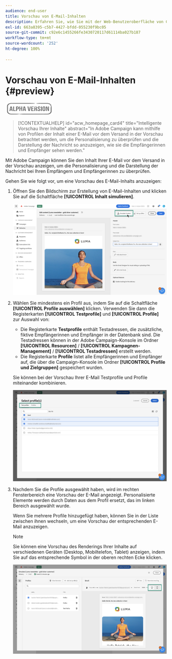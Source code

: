 ```yaml
---
audience: end-user
title: Vorschau von E-Mail-Inhalten
description: Erfahren Sie, wie Sie mit der Web-Benutzeroberfläche von Campaign eine Vorschau Ihres E-Mail-Inhalts anzeigen können.
exl-id: 663a8395-c5b7-4427-bfdd-055230f9bc05
source-git-commit: c92e6c1455266fe3430720117d61114ba027b187
workflow-type: tm+mt
source-wordcount: '252'
ht-degree: 100%

---
```


# Vorschau von E-Mail-Inhalten {#preview}

![](../assets/do-not-localize/badge.png)

>[!CONTEXTUALHELP]
>id="acw_homepage_card4"
>title="Intelligente Vorschau Ihrer Inhalte"
>abstract="In Adobe Campaign kann mithilfe von Profilen der Inhalt einer E-Mail vor dem Versand in der Vorschau betrachtet werden, um die Personalisierung zu überprüfen und die Darstellung der Nachricht so anzuzeigen, wie sie die Empfängerinnen und Empfänger sehen werden."

Mit Adobe Campaign können Sie den Inhalt Ihrer E-Mail vor dem Versand in der Vorschau anzeigen, um die Personalisierung und die Darstellung der Nachricht bei Ihren Empfängern und Empfängerinnen zu überprüfen.

Gehen Sie wie folgt vor, um eine Vorschau des E-Mail-Inhalts anzuzeigen:

1. Öffnen Sie den Bildschirm zur Erstellung von E-Mail-Inhalten und klicken Sie auf die Schaltfläche **[!UICONTROL Inhalt simulieren]**.

   ![](assets/simulate.png)

1. Wählen Sie mindestens ein Profil aus, indem Sie auf die Schaltfläche **[!UICONTROL Profile auswählen]** klicken. Verwenden Sie dann die Registerkarten **[!UICONTROL Testprofile]** und **[!UICONTROL Profile]** zur Auswahl von:

   * Die Registerkarte **Testprofile** enthält Testadressen, die zusätzliche, fiktive Empfängerinnen und Empfänger in der Datenbank sind. Die Testadressen können in der Adobe Campaign-Konsole im Ordner **[!UICONTROL Resourcen]** / **[!UICONTROL Kampagnen-Management]** / **[!UICONTROL Testadressen]** erstellt werden.
   * Die Registerkarte **Profile** listet alle Empfängerinnen und Empfänger auf, die über die Campaign-Konsole im Ordner **[!UICONTROL Profile und Zielgruppen]** gespeichert wurden.

   Sie können bei der Vorschau Ihrer E-Mail Testprofile und Profile miteinander kombinieren.

   ![](assets/preview-profile.png)

1. Nachdem Sie die Profile ausgewählt haben, wird im rechten Fensterbereich eine Vorschau der E-Mail angezeigt. Personalisierte Elemente werden durch Daten aus dem Profil ersetzt, das im linken Bereich ausgewählt wurde.

   Wenn Sie mehrere Profile hinzugefügt haben, können Sie in der Liste zwischen ihnen wechseln, um eine Vorschau der entsprechenden E-Mail anzuzeigen.

   >[!NOTE]
   >
   >Sie können eine Vorschau des Renderings Ihrer Inhalte auf verschiedenen Geräten (Desktop, Mobiltelefon, Tablet) anzeigen, indem Sie auf das entsprechende Symbol in der oberen rechten Ecke klicken.

   ![](assets/preview.png)


